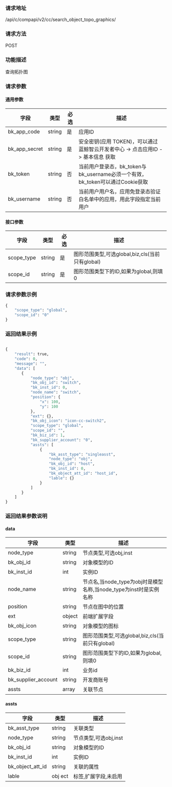 
### 请求地址

/api/c/compapi/v2/cc/search_object_topo_graphics/



### 请求方法

POST


### 功能描述

查询拓扑图

### 请求参数


#### 通用参数

| 字段 | 类型 | 必选 |  描述 |
|-----------|------------|--------|------------|
| bk_app_code  |  string    | 是 | 应用ID     |
| bk_app_secret|  string    | 是 | 安全密钥(应用 TOKEN)，可以通过 蓝鲸智云开发者中心 -&gt; 点击应用ID -&gt; 基本信息 获取 |
| bk_token     |  string    | 否 | 当前用户登录态，bk_token与bk_username必须一个有效，bk_token可以通过Cookie获取 |
| bk_username  |  string    | 否 | 当前用户用户名，应用免登录态验证白名单中的应用，用此字段指定当前用户 |

#### 接口参数

| 字段                |  类型      | 必选   |  描述                       |
|---------------------|------------|--------|-----------------------------|
|scope_type |string|是|图形范围类型,可选global,biz,cls(当前只有global)|
|scope_id |string|是|图形范围类型下的ID,如果为global,则填0|


### 请求参数示例

``` python
{
    "scope_type": "global",
    "scope_id": "0"
}
```


### 返回结果示例

```python

{
    "result": true,
    "code": 0,
    "message": "",
    "data": [
       {
           "node_type": "obj",
           "bk_obj_id": "switch",
           "bk_inst_id": 0,
           "node_name": "switch",
           "position": {
               "x": 100,
               "y": 100
           },
           "ext": {},
           "bk_obj_icon": "icon-cc-switch2",
           "scope_type": "global",
           "scope_id": "",
           "bk_biz_id": 1,
           "bk_supplier_account": "0",
           "assts": [
               {
                   "bk_asst_type": "singleasst",
                   "node_type": "obj",
                   "bk_obj_id": "host",
                   "bk_inst_id": 0,
                   "bk_object_att_id": "host_id",
                   "lable": {}
               }
           ]
       }
    ]
}
```

### 返回结果参数说明

#### data

| 字段                | 类型     | 描述                  |
|---------------------|----------|-----------------------|
| node_type           | string   | 节点类型,可选obj,inst |
| bk_obj_id           | string   | 对象模型的ID          |
| bk_inst_id          | int      | 实例ID                |
| node_name           | string   | 节点名,当node_type为obj时是模型名称,当node_type为inst时是实例名称|
| position            | string   | 节点在图中的位置      |
| ext                 | object   | 前端扩展字段          |
| bk_obj_icon         | string   | 对象模型的图标        |
| scope_type          | string   | 图形范围类型,可选global,biz,cls(当前只有global)|
| scope_id            | string   | 图形范围类型下的ID,如果为global,则填0          |
| bk_biz_id           | int      | 业务id                                         |
| bk_supplier_account | string   | 开发商账号                                     |
| assts               | array    | 关联节点                                        |

#### assts

| 字段             | 类型   | 描述                  |
|------------------|--------|-----------------------|
| bk_asst_type     | string | 关联类型              |
| node_type        | string | 节点类型,可选obj,inst |
| bk_obj_id        | string | 对象模型的ID          |
| bk_inst_id       | int    | 实例ID                |
| bk_object_att_id | string | 关联的属性            |
| lable            | obj ect| 标签,扩展字段,未启用  |